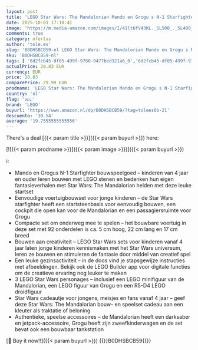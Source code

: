 ```yaml
---
layout: post
title: 'LEGO Star Wars: The Mandalorian Mando en Grogu s N-1 Starfighter startset voor kinderen  bouwbare voertuigspeelset  cadeau voor jongens  meisjes en fans vanaf 4 jaar 75410'
date: 2025-10-01 17:10:41
image: 'https://m.media-amazon.com/images/I/41lt6fV43KL._SL500_._SL400_.jpg'
comments: true
category: ofertas
author: 'tole.es'
slug: 'B0DHSBCB59-nl LEGO Star Wars: The Mandalorian Mando en Grogu s N-1...'
sku: 'B0DHSBCB59-nl'
tags: [ '6d2fcb45-df05-499f-9780-9477bed321a6_0','6d2fcb45-df05-499f-9780-9477bed321a6_501','Arborist Merchandising Root','Bouw- & constructiespeelgoed','Creatieve spellen','Educatief speelgoed','Self Service','Special Features Stores','Speelgoed & spellen','Speelgoedbouwsets','lego','🇳🇱', ]
actualPrice: 20.83 EUR
currency: EUR
price: 20.83
comparePrice: 29.99 EUR
prodname: 'LEGO Star Wars: The Mandalorian Mando en Grogu s N-1 Starfighter startset voor kinderen  bouwbare voertuigspeelset  cadeau voor jongens  meisjes en fans vanaf 4 jaar 75410'
country: 'nl'
flag: '🇳🇱'
brand: 'LEGO'
buyurl: 'https://www.amazon.nl/dp/B0DHSBCB59/?tag=tolees0b-21'
descuento: '30.54'
average: '19.7555555555556'
---
```


There's a deal [{{< param title >}}]({{< param buyurl >}})  here:

[![{{< param prodname >}}]({{< param image >}})]({{< param buyurl >}})

ℹ️:

- Mando en Grogus N-1 Starfighter bouwspeelgoed – kinderen van 4 jaar en ouder leren bouwen met LEGO stenen en bedenken hun eigen fantasieverhalen met Star Wars: The Mandalorian helden met deze leuke startset
- Eenvoudige voertuigbouwset voor jonge kinderen – de Star Wars starfighter heeft een startsteenbasis voor eenvoudig bouwen, een cockpit die open kan voor de Mandalorian en een passagiersruimte voor Grogu
- Compacte set om onderweg mee te spelen – het bouwbare voertuig in deze set met 92 onderdelen is ca. 5 cm hoog, 22 cm lang en 17 cm breed
- Bouwen aan creativiteit – LEGO Star Wars sets voor kinderen vanaf 4 jaar laten jonge kinderen kennismaken met het Star Wars universum, leren ze bouwen en stimuleren de fantasie door middel van creatief spel
- Een leuke gezinsactiviteit – in de doos vind je stapsgewijze instructies met afbeeldingen. Bekijk ook de LEGO Builder app voor digitale functies om de creatieve ervaring nog leuker te maken
- 3 LEGO Star Wars personages – inclusief een LEGO minifiguur van de Mandalorian, een LEGO figuur van Grogu en een R5-D4 LEGO droidfiguur
- Star Wars cadeautje voor jongens, meisjes en fans vanaf 4 jaar – geef deze Star Wars: The Mandalorian bouw- en speelset cadeau aan een kleuter als traktatie of beloning
- Authentieke, speelse accessoires – de Mandalorian heeft een darksaber en jetpack-accessoire, Grogu heeft zijn zweefkinderwagen en de set bevat ook een bouwbaar tankstation

[🛒 Buy it now!!]({{< param buyurl >}})
{{<world>}}B0DHSBCB59{{</world>}}
